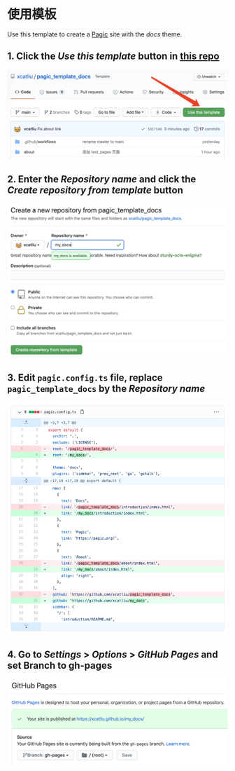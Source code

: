 # 使用模板

Use this template to create a [Pagic](https://pagic.org) site with the *docs* theme.

## 1. Click the *Use this template* button in [this repo](https://github.com/xcatliu/pagic_template_docs)

![Step 1](../assets/1.png)

## 2. Enter the *Repository name* and click the *Create repository from template* button

![Step 2](../assets/2.png)

## 3. Edit `pagic.config.ts` file, replace `pagic_template_docs` by the *Repository name*

![Step 3](../assets/3.png)

## 4. Go to *Settings* > *Options* > *GitHub Pages* and set Branch to gh-pages

![Step 4](../assets/4.png)
